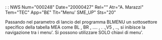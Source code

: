  :  : NWS Num="000248" Date="20000427" Rel="" Atr="A. Marazzi" Tem="TEC" App="B£" Tit="Menu' SME_UP" Sts="20"

Passando nel parametro di lancio del programma BLMENU un sottosettore specifico della tabella MEA come  BL , BR , .... , . .,V5 , .., si inibisce la navigazione tra i menu'.
Si possono utilizzare SOLO chiavi di menu'.


